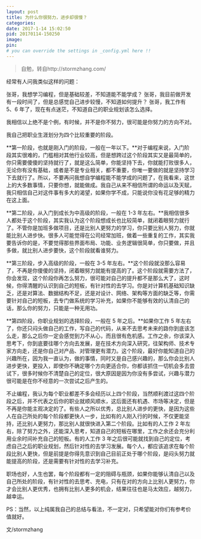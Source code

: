 ```yaml
---
layout: post
title: 为什么你很努力，进步却很慢？
categories:
date: 2017-1-14 15:02:50
pid: 20170114-150250
image:
pin:
# you can override the settings in _config.yml here !!
---
```

> 自勉，转自http://stormzhang.com/

经常有人问我类似这样的问题：

张哥，我想学习编程，但是基础较差，不知道能不能学成？ 张哥，我目前做开发有一段时间了，但是总感觉自己进步较慢，不知道如何提升？ 张哥，我工作有 5、6 年了，现在有点迷茫，不知道自己的职业规划该怎么选择。

我相信以上绝不是个例，有时候，并不是你不努力，很可能是你努力的方向不对。

我自己把职业生涯划分为四个比较重要的阶段。

**第一阶段，也就是刚入门的阶段，一般在一年以下。**对于编程来说，入门阶段其实很难的，门槛相对其他行业较高，但是想跨过这个阶段其实又是最简单的，你只需要傻傻的坚持就行了，就是这么简单，你能坚持下去，你就能打败很多人，无论你有没有基础，或者是不是专业相关，都不重要，你唯一要做的就是坚持学习下去就行了。所以，不要再问我想自学编程能不能学成的问题了，在我看来，这世上的大多数事情，只要你想，就能做成。我自己从来不相信所谓的命运以及天赋，我只相信自己对这件事有多大的渴望，如果你学不成，只能说你没有花足够的精力在这上面。

**第二阶段，从入门到成长为中高级的阶段，一般在 1-3 年左右。**我相信很多人都处于这个阶段，其实我认为这个阶段想成长也比较简单，就闭着眼努力就行了。不管你是加班多做项目，还是比别人更努力的学习，你只要比别人努力，你就能比别人进步快。很多人可能觉得在公司经常加班，做着一些重复的工作，其实我要告诉你的是，不要觉得那些界面布局、功能、业务逻辑很简单，你只要做，并且多做，就比别人进步要快，这个阶段就看谁努力。

**第三阶段，步入高级的阶段，一般在 3-5 年左右。**这个阶段就没那么容易了，不再是你傻傻的坚持，闭着眼努力就能有提高的了。这个阶段就需要方法了，你会发现，这个阶段你再怎么努力，很可能对自己的提升都不是那么大了，这时候，你得清醒的认识到自己的短板，有针对性的去学习。你是对计算机基础知识缺乏，还是对算法、数据结构不足，还是对设计、网络、架构等方面的缺乏等，你需要针对自己的短板，去专门做系统的学习补充，如果你不能够有效的认清自己的话，那么你的努力，只能是一种无用功。

**第四阶段，你职业规划的选择阶段，一般在 5 年之后。**如果你工作 5 年左右了，你还只闷头做自己的工作，写自己的代码，从来不去思考未来的路你到底该怎么走，那么之后你一定会感觉到力不从心，而且很有危机感。工作之余，你该深入思考下，你到底要往哪个方向去发展，是在技术方向深入研究，往架构师、技术专家方向走，还是你自己对产品、对管理更有潜力。这个阶段，最好你能知道自己的兴趣所在，因为我一直认为，做的事情，同时又是自己感兴趣的，那么你会比别人进步更快，更投入，即使你不确定哪个方向更适合你，你都该抓住一切机会多去尝试下，很多时候你不清楚自己的定位，很大原因是因为你没有多尝试，兴趣与潜力很可能是在你不经意的一次尝试之后产生的。

不止编程，我认为每个职业都差不多会经历以上四个阶段，当然顺利渡过这四个阶段之后，并不代表之后你的职业就顺风顺水，这后面还有机遇、市场等决定，但是不再是你能主观决定的了。有些人之所以优秀，总比别人进步的更快，是因为这些人在自己所处的每个阶段都更快人一步，比如有的人刚入行的时候，不仅更能坚持，还比别人更努力，那比别人就很快进入第二个阶段。比如有的人工作 2 年左右，除了努力之外，还能深入思考，知道自己的短板在哪里，工作之余还会充分利用业余时间补充自己的短板。有的人工作 3 年之后很可能就找到自己的定位，考虑自己之后的职业规划，然后针对性的去学习发展。每个人，都应该追求在每个阶段比别人更快，但是前提是你得先意识到自己目前正处于哪个阶段，是闷头努力就能提高的阶段，还是需要有针对性的去学习补充。

职场也好，人生也罢，每个阶段都有一定的阻碍与瓶颈，如果你能够认清自己以及自己所处的阶段，有针对性的去思考、充电，只有在对的方向上比别人更努力，你才会比别人更优秀，也拥有比别人更多的机会，结果往往也是马太效应，越努力，越幸运。

PS：当然，以上纯属我自己的总结与看法，不一定对，只希望能对你们有参考价值就好。

文/stormzhang
